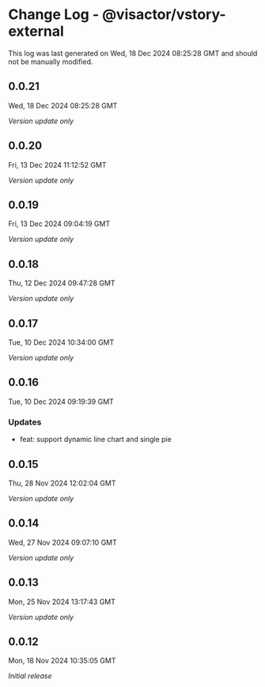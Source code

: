 # Change Log - @visactor/vstory-external

This log was last generated on Wed, 18 Dec 2024 08:25:28 GMT and should not be manually modified.

## 0.0.21
Wed, 18 Dec 2024 08:25:28 GMT

_Version update only_

## 0.0.20
Fri, 13 Dec 2024 11:12:52 GMT

_Version update only_

## 0.0.19
Fri, 13 Dec 2024 09:04:19 GMT

_Version update only_

## 0.0.18
Thu, 12 Dec 2024 09:47:28 GMT

_Version update only_

## 0.0.17
Tue, 10 Dec 2024 10:34:00 GMT

_Version update only_

## 0.0.16
Tue, 10 Dec 2024 09:19:39 GMT

### Updates

- feat: support dynamic line chart and single pie

## 0.0.15
Thu, 28 Nov 2024 12:02:04 GMT

_Version update only_

## 0.0.14
Wed, 27 Nov 2024 09:07:10 GMT

_Version update only_

## 0.0.13
Mon, 25 Nov 2024 13:17:43 GMT

_Version update only_

## 0.0.12
Mon, 18 Nov 2024 10:35:05 GMT

_Initial release_

